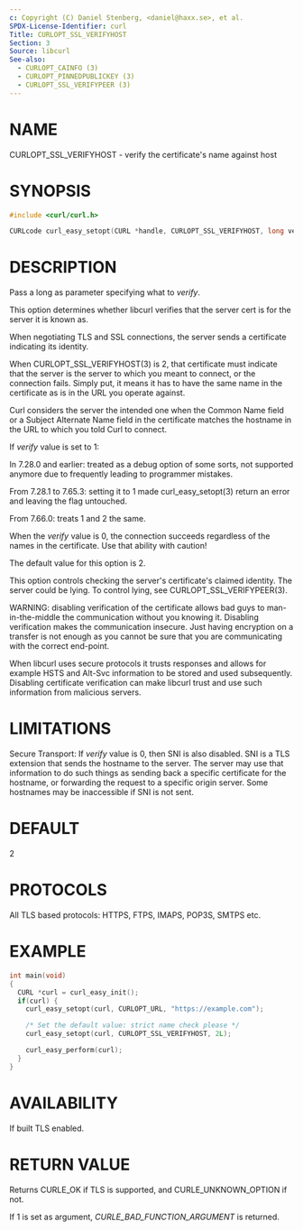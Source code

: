 ```yaml
---
c: Copyright (C) Daniel Stenberg, <daniel@haxx.se>, et al.
SPDX-License-Identifier: curl
Title: CURLOPT_SSL_VERIFYHOST
Section: 3
Source: libcurl
See-also:
  - CURLOPT_CAINFO (3)
  - CURLOPT_PINNEDPUBLICKEY (3)
  - CURLOPT_SSL_VERIFYPEER (3)
---
```


# NAME

CURLOPT_SSL_VERIFYHOST - verify the certificate's name against host

# SYNOPSIS

~~~c
#include <curl/curl.h>

CURLcode curl_easy_setopt(CURL *handle, CURLOPT_SSL_VERIFYHOST, long verify);
~~~

# DESCRIPTION

Pass a long as parameter specifying what to *verify*.

This option determines whether libcurl verifies that the server cert is for
the server it is known as.

When negotiating TLS and SSL connections, the server sends a certificate
indicating its identity.

When CURLOPT_SSL_VERIFYHOST(3) is 2, that certificate must indicate that
the server is the server to which you meant to connect, or the connection
fails. Simply put, it means it has to have the same name in the certificate as
is in the URL you operate against.

Curl considers the server the intended one when the Common Name field or a
Subject Alternate Name field in the certificate matches the hostname in the
URL to which you told Curl to connect.

If *verify* value is set to 1:

In 7.28.0 and earlier: treated as a debug option of some sorts, not supported
anymore due to frequently leading to programmer mistakes.

From 7.28.1 to 7.65.3: setting it to 1 made curl_easy_setopt(3) return
an error and leaving the flag untouched.

From 7.66.0: treats 1 and 2 the same.

When the *verify* value is 0, the connection succeeds regardless of the
names in the certificate. Use that ability with caution!

The default value for this option is 2.

This option controls checking the server's certificate's claimed identity.
The server could be lying. To control lying, see CURLOPT_SSL_VERIFYPEER(3).

WARNING: disabling verification of the certificate allows bad guys to
man-in-the-middle the communication without you knowing it. Disabling
verification makes the communication insecure. Just having encryption on a
transfer is not enough as you cannot be sure that you are communicating with
the correct end-point.

When libcurl uses secure protocols it trusts responses and allows for example
HSTS and Alt-Svc information to be stored and used subsequently. Disabling
certificate verification can make libcurl trust and use such information from
malicious servers.

# LIMITATIONS

Secure Transport: If *verify* value is 0, then SNI is also disabled. SNI is
a TLS extension that sends the hostname to the server. The server may use that
information to do such things as sending back a specific certificate for the
hostname, or forwarding the request to a specific origin server. Some hostnames
may be inaccessible if SNI is not sent.

# DEFAULT

2

# PROTOCOLS

All TLS based protocols: HTTPS, FTPS, IMAPS, POP3S, SMTPS etc.

# EXAMPLE

~~~c
int main(void)
{
  CURL *curl = curl_easy_init();
  if(curl) {
    curl_easy_setopt(curl, CURLOPT_URL, "https://example.com");

    /* Set the default value: strict name check please */
    curl_easy_setopt(curl, CURLOPT_SSL_VERIFYHOST, 2L);

    curl_easy_perform(curl);
  }
}
~~~

# AVAILABILITY

If built TLS enabled.

# RETURN VALUE

Returns CURLE_OK if TLS is supported, and CURLE_UNKNOWN_OPTION if not.

If 1 is set as argument, *CURLE_BAD_FUNCTION_ARGUMENT* is returned.
